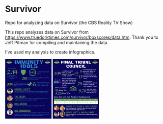 # Survivor
Repo for analyzing data on Survivor (the CBS Reality TV Show)

This repo analyzes data on Survivor from https://www.truedorktimes.com/survivor/boxscores/data.htm. Thank you to Jeff Pitman for compiling and maintaining the data.

I've used my analysis to create infographics.

<p float="left">
  <img src="/Infographics/idols-infographic.jpg" width="30%"/>
  <img src="/Infographics/final-tribal-infographic.jpg" width="30%"/>
</p>
